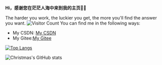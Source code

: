 **Hi，感谢您在茫茫人海中来到我的主页👏🎉**

The harder you work, the luckier you get, the more you'll find the answer you want.
![Visitor Count](https://profile-counter.glitch.me/CWisdomJ/count.svg)
You can find me in the following ways:

+ My CSDN: [My CSDN](https://blog.csdn.net/qq_60955261)
+ My Gitee:[My Gitee](https://gitee.com/cwisdomj)




[![Top Langs](https://github-readme-stats.vercel.app/api/top-langs/?username=CWisdomJ&layout=compact)](https://github.com/CWisdomJ/github-readme-stats)


![Christmas's GitHub stats](https://github-readme-stats.vercel.app/api?username=CWisdomJ&show_icons=true&theme=tokyonight)


